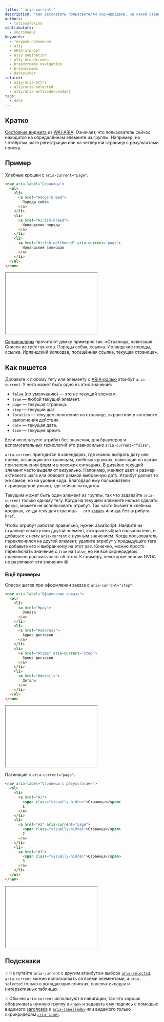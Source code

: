 ```yaml
---
title: "`aria-current`"
description: "Как рассказать пользователям скринридеров, на какой странице они сейчас находятся?"
authors:
  - tatianafokina
contributors:
  - skorobaeus
keywords:
  - текущее положение
  - a11y
  - ARIA-атрибут
  - a11y pagination
  - a11y breadcrumbs
  - breadcrumbs navigation
  - breadcrumbs
  - datepicker
related:
  - a11y/aria-attrs
  - a11y/aria-selected
  - a11y/aria-activedescendant
tags:
  - doka
---
```


## Кратко

[Состояние виджета](/a11y/aria-attrs/#atributy-vidzhetov) из [WAI-ARIA](/a11y/aria-intro/#specifikaciya). Означает, что пользователь сейчас находится на определённом элементе из группы. Например, на четвёртом шаге регистрации или на четвёртой странице с результатами поиска.

## Пример

Хлебные крошки с `aria-current="page"`.

```html
<nav aria-label="Страницы">
  <ul>
    <li>
      <a href="#dogs-breed">
        Породы собак
      </a>
    </li>
    <li>
      <a href="#irish-breed">
        Ирландские породы
      </a>
    </li>
    <li>
      <a href="#irish-wolfhound" aria-current="page">
        Ирландский волкодав
      </a>
    </li>
  </ul>
</nav>
```

<iframe title="Список страниц с aria-current" src="demos/breadcrumbs/" height="200"></iframe>

[Скринридеры](/a11y/screenreaders/) прочитают демку примерно так: «Страницы, навигация. Список из трёх пунктов. Породы собак, ссылка. Ирландские породы, ссылка. Ирландский волкодав, посещённая ссылка, текущая страница».

## Как пишется

Добавьте к любому тегу или элементу с [ARIA-ролью](/a11y/aria-roles/) атрибут `aria-current`. У него может быть одно из этих значений:

- `false` (по умолчанию) — это не текущий элемент.
- `true` — любой текущий элемент.
- `page` — текущая страница.
- `step` — текущий шаг.
- `location` — текущее положение на странице, экране или в контексте выполнения действия.
- `date` — текущая дата.
- `time` — текущее время.

Если используете атрибут без значения, для браузеров и вспомогательных технологий это равносильно `aria-current="false"`.

`aria-current` пригодится в календарях, где можно выбрать дату или время, пагинации по страницам, хлебных крошках, навигации по шагам при заполнении форм и в похожих ситуациях. В дизайне текущий элемент часто выделяют визуально. Например, меняют цвет и размер активного шага или обводят рамкой выбранную дату. Атрибут делает то же самое, но на уровне кода. Благодаря ему пользователи скринридеров узнают, где сейчас находятся.

Текущим может быть один элемент из группы, так что задавайте `aria-current` только одному тегу. Когда на текущем элементе нельзя сделать фокус, можете не использовать атрибут. Так часто бывает в хлебных крошках, когда текущая страница — это [`<span>`](/html/span/) или [`<a>`](/html/a/) без атрибута `href`.

Чтобы атрибут работал правильно, нужен JavaScript. Найдите на странице ссылку или другой элемент, который выбрал пользователь, и добавьте к нему `aria-current` с нужным значением. Когда пользователь переключился на другой элемент, удалите атрибут у предыдущего тега и добавьте его к выбранному на этот раз. Конечно, можно просто переключать значение с `true` на `false`, но не все скринридеры правильно рассказывают об этом. К примеру, некоторые версии NVDA не различают эти значения ☹️

### Ещё примеры

Список шагов при оформлении заказа с `aria-current="step"`.

```html
<nav aria-label="Оформление заказа">
  <ol>
    <li>
      <a href="#pay">
        Оплата
      </a>
    </li>
    <li>
      <a href="#address">
        Адрес доставки
      </a>
    </li>
    <li>
      <a href="#time" aria-current="step">
        Время доставки
      </a>
    </li>
    <li>
      <a href="#details">
        Детали
      </a>
    </li>
  </ol>
</nav>
```

<iframe title="Список шагов с aria-current" src="demos/steps/" height="200"></iframe>

Пагинация с `aria-current="page"`.

```html
<nav aria-label="Страницы с результатами">
  <ol>
    <li>
      <a href="#1">
        <span class="visually-hidden">Страница</span>
        1
      </a>
    </li>
    <li>
      <a href="#2" aria-current="page">
        <span class="visually-hidden">Страница</span>
        2
      </a>
    </li>
    <li>
      <a href="#3">
        <span class="visually-hidden">Страница</span>
        3
      </a>
    </li>
  </ol>
</nav>
```

<iframe title="Пагинация с aria-current" src="demos/pagination/" height="200"></iframe>

## Подсказки

💡 Не путайте `aria-current` с другим атрибутом выбора [`aria-selected`](/a11y/aria-selected/). `aria-current` можно использовать со всеми элементами, а `aria-selected` только в выпадающих списках, панелях вкладок и интерактивных таблицах.

💡 Обычно `aria-current` используют в навигации, так что хорошо оборачивать нужную группу в [`<nav>`](/html/nav/) и задавать ему подпись с помощью видимого [заголовка](/html/h1-h6/) и [`aria-labelledby`](/a11y/aria-labelledby/) или видимого только скринридерам [`aria-label`](/a11y/aria-label/).
